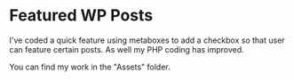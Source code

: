 # Featured WP Posts
I've coded a quick feature using metaboxes to add a checkbox so that user can feature certain posts. As well my PHP coding has improved.

You can find my work in the "Assets" folder.
